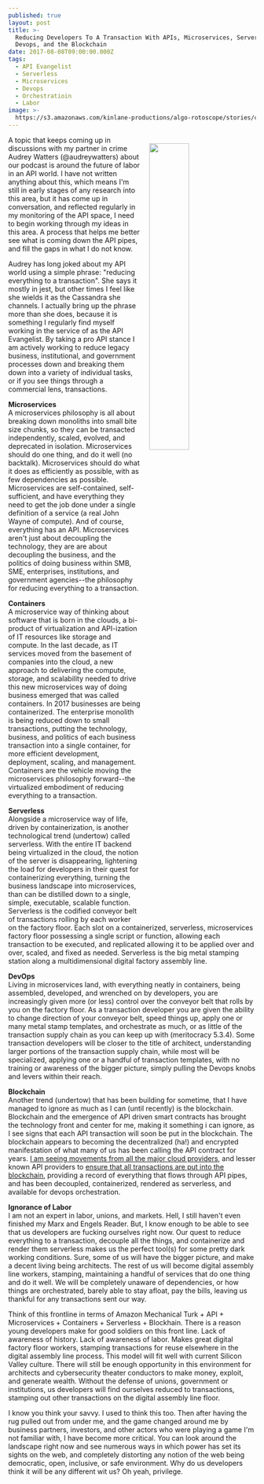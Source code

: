```yaml
---
published: true
layout: post
title: >-
  Reducing Developers To A Transaction With APIs, Microservices, Serverless,
  Devops, and the Blockchain
date: 2017-08-08T09:00:00.000Z
tags:
  - API Evangelist
  - Serverless
  - Microservices
  - Devops
  - Orchestratioin
  - Labor
image: >-
  https://s3.amazonaws.com/kinlane-productions/algo-rotoscope/stories/containership_dark_dali.jpg
---
```

<p><img src="https://s3.amazonaws.com/kinlane-productions/algo-rotoscope/stories/containership_dark_dali.jpg" align="right" width="40%" style="padding: 15px;" /></p>A topic that keeps coming up in discussions with my partner in crime Audrey Watters (@audreywatters) about our podcast is around the future of labor in an API world. I have not written anything about this, which means I'm still in early stages of any research into this area, but it has come up in conversation, and reflected regularly in my monitoring of the API space, I need to begin working through my ideas in this area. A process that helps me better see what is coming down the API pipes, and fill the gaps in what I do not know.

Audrey has long joked about my API world using a simple phrase: "reducing everything to a transaction". She says it mostly in jest, but other times I feel like she wields it as the Cassandra she channels. I actually bring up the phrase more than she does, because it is something I regularly find myself working in the service of as the API Evangelist. By taking a pro API stance I am actively working to reduce legacy business, institutional, and government processes down and breaking them down into a variety of individual tasks, or if you see things through a commercial lens, transactions.

**Microservices**<br />
A microservices philosophy is all about breaking down monoliths into small bite size chunks, so they can be transacted independently, scaled, evolved, and deprecated in isolation. Microservices should do one thing, and do it well (no backtalk). Microservices should do what it does as efficiently as possible, with as few dependencies as possible. Microservices are self-contained, self-sufficient, and have everything they need to get the job done under a single definition of a service (a real John Wayne of compute). And of course, everything has an API. Microservices aren't just about decoupling the technology, they are are about decoupling the business, and the politics of doing business within SMB, SME, enterprises, institutions, and government agencies--the philosophy for reducing everything to a transaction.

**Containers**<br />
A microservice way of thinking about software that is born in the clouds, a bi-product of virtualization and API-ization of IT resources like storage and compute. In the last decade, as IT services moved from the basement of companies into the cloud, a new approach to delivering the compute, storage, and scalability needed to drive this new microservices way of doing business emerged that was called containers. In 2017 businesses are being containerized. The enterprise monolith is being reduced down to small transactions, putting the technology, business, and politics of each business transaction into a single container, for more efficient development, deployment, scaling, and management. Containers are the vehicle moving the microservices philosophy forward--the virtualized embodiment of reducing everything to a transaction.

**Serverless**<br />
Alongside a microservice way of life, driven by containerization, is another technological trend (undertow) called serverless. With the entire IT backend being virtualized in the cloud, the notion of the server is disappearing, lightening the load for developers in their quest for containerizing everything, turning the business landscape into microservices, than can be distilled down to a single, simple, executable, scalable function. Serverless is the codified conveyor belt of transactions rolling by each worker on the factory floor. Each slot on a containerized, serverless, microservices factory floor possessing a single script or function, allowing each transaction to be executed,  and replicated allowing it to be applied over and over, scaled, and fixed as needed. Serverless is the big metal stamping station along a multidimensional digital factory assembly line.

**DevOps**<br />
Living in microservices land, with everything neatly in containers, being assembled, developed, and wrenched on by developers, you are increasingly given more (or less) control over the conveyor belt that rolls by you on the factory floor. As a transaction developer you are given the ability to change direction of your conveyor belt, speed things up, apply one or many metal stamp templates, and orchestrate as much, or as little of the transaction supply chain as you can keep up with (meritocracy 5.3.4). Some transaction developers will be closer to the title of architect, understanding larger portions of the transaction supply chain, while most will be specialized, applying one or a handful of transaction templates, with no training or awareness of the bigger picture, simply pulling the Devops knobs and levers within their reach.

**Blockchain**<br />
Another trend (undertow) that has been building for sometime, that I have managed to ignore as much as I can (until recently) is the blockchain. Blockchain and the emergence of API driven smart contracts has brought the technology front and center for me, making it something i can ignore, as I see signs that each API transaction will soon be put in the blockchain. The blockchain appears to becoming the decentralized (ha!) and encrypted manifestation of what many of us has been calling the API contract for years. [I am seeing movements from all the major cloud providers](https://azure.microsoft.com/en-us/blog/introducing-enterprise-smart-contracts/), and lesser known API providers to [ensure that all transactions are put into the blockchain](https://medium.com/@kevinsimper/serverless-is-the-jump-before-ethereum-smart-contracts-121d92e67426), providing a record of everything that flows through API pipes, and has been decoupled, containerized, rendered as serverless, and available for devops orchestration.

**Ignorance of Labor**<br />
I am not an expert in labor, unions, and markets. Hell, I still haven't even finished my Marx and Engels Reader. But, I know enough to be able to see that us developers are fucking ourselves right now. Our quest to reduce everything to a transaction, decouple all the things, and containerize and render them serverless makes us the perfect tool(s) for some pretty dark working conditions. Sure, some of us will have the bigger picture, and make a decent living being architects. The rest of us will become digital assembly line workers, stamping, maintaining a handful of services that do one thing and do it well. We will be completely unaware of dependencies, or how things are orchestrated, barely able to stay afloat, pay the bills, leaving us thankful for any transactions sent our way.

Think of this frontline in terms of Amazon Mechanical Turk + API + Microservices + Containers + Serverless + Blockhain. There is a reason young developers make for good soldiers on this front line. Lack of awareness of history. Lack of awareness of labor. Makes great digital factory floor workers, stamping transactions for reuse elsewhere in the digital assembly line process. This model will fit well with current Silicon Valley culture. There will still be enough opportunity in this environment for architects and cybersecurity theater conductors to make money, exploit, and generate wealth. Without the defense of unions, government or institutions, us developers will find ourselves reduced to transactions, stamping out other transactions on the digital assembly line floor.

I know you think your savvy. I used to think this too. Then after having the rug pulled out from under me, and the game changed around me by business partners, investors, and other actors who were playing a game I'm not familiar with, I have become more critical. You can look around the landscape right now and see numerous ways in which power has set its sights on the web, and completely distorting any notion of the web being democratic, open, inclusive, or safe environment. Why do us developers think it will be any different wit us? Oh yeah, privilege.
